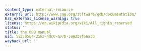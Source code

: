 ```yaml
---
content_type: external-resource
external_url: http://www.gnu.org/software/gdb/documentation/
has_external_license_warning: true
license: https://en.wikipedia.org/wiki/All_rights_reserved
status: ''
title: the GDB manual
uid: 52250564-2562-4dc0-a07b-3e62b9f66a3b
wayback_url: ''
---
```

